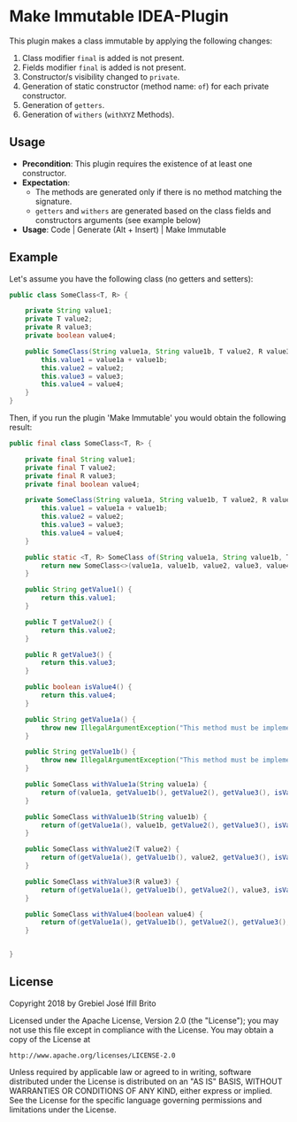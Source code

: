 # Make Immutable IDEA-Plugin
This plugin makes a class immutable by applying the following changes:
     
1. Class modifier `final` is added is not present.
2. Fields modifier `final` is added is not present.
3. Constructor/s visibility changed to `private`.
4. Generation of static constructor (method name: `of`) for each private constructor.
5. Generation of `getters`.
6. Generation of `withers` (`withXYZ` Methods).

## Usage

- **Precondition**: This plugin requires the existence of at least one constructor.
- **Expectation**: 
    - The methods are generated only if there is no method matching the signature.
    - `getters` and `withers` are generated based on the class fields and constructors arguments (see example below)
- **Usage**: Code | Generate (Alt + Insert) | Make Immutable

## Example
Let's assume you have the following class (no getters and setters):
```java
public class SomeClass<T, R> {

    private String value1;
    private T value2;
    private R value3;
    private boolean value4;

    public SomeClass(String value1a, String value1b, T value2, R value3, boolean value4) {
        this.value1 = value1a + value1b;
        this.value2 = value2;
        this.value3 = value3;
        this.value4 = value4;
    }
}
```
Then, if you run the plugin 'Make Immutable' you would obtain the following result:
```java
public final class SomeClass<T, R> {

    private final String value1;
    private final T value2;
    private final R value3;
    private final boolean value4;

    private SomeClass(String value1a, String value1b, T value2, R value3, boolean value4) {
        this.value1 = value1a + value1b;
        this.value2 = value2;
        this.value3 = value3;
        this.value4 = value4;
    }

    public static <T, R> SomeClass of(String value1a, String value1b, T value2, R value3, boolean value4) {
        return new SomeClass<>(value1a, value1b, value2, value3, value4);
    }

    public String getValue1() {
        return this.value1;
    }

    public T getValue2() {
        return this.value2;
    }

    public R getValue3() {
        return this.value3;
    }

    public boolean isValue4() {
        return this.value4;
    }

    public String getValue1a() {
        throw new IllegalArgumentException("This method must be implemented."); // TODO
    }

    public String getValue1b() {
        throw new IllegalArgumentException("This method must be implemented."); // TODO
    }

    public SomeClass withValue1a(String value1a) {
        return of(value1a, getValue1b(), getValue2(), getValue3(), isValue4());
    }

    public SomeClass withValue1b(String value1b) {
        return of(getValue1a(), value1b, getValue2(), getValue3(), isValue4());
    }

    public SomeClass withValue2(T value2) {
        return of(getValue1a(), getValue1b(), value2, getValue3(), isValue4());
    }

    public SomeClass withValue3(R value3) {
        return of(getValue1a(), getValue1b(), getValue2(), value3, isValue4());
    }

    public SomeClass withValue4(boolean value4) {
        return of(getValue1a(), getValue1b(), getValue2(), getValue3(), value4);
    }


}
``` 

## License

Copyright 2018 by Grebiel José Ifill Brito

Licensed under the Apache License, Version 2.0 (the "License");
you may not use this file except in compliance with the License.
You may obtain a copy of the License at

    http://www.apache.org/licenses/LICENSE-2.0

Unless required by applicable law or agreed to in writing, software
distributed under the License is distributed on an "AS IS" BASIS,
WITHOUT WARRANTIES OR CONDITIONS OF ANY KIND, either express or implied.
See the License for the specific language governing permissions and
limitations under the License.
